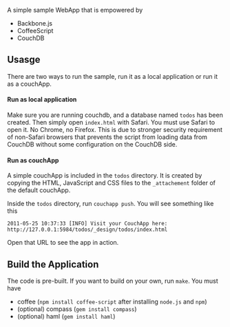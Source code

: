 A simple sample WebApp that is empowered by

- Backbone.js
- CoffeeScript
- CouchDB

## Usasge

There are two ways to run the sample, run it as a local application or run it as a couchApp.

#### Run as local application

Make sure you are running couchdb, and a database named `todos` has
been created. Then simply open `index.html` with Safari. You must use Safari to
open it. No Chrome, no Firefox. This is due to stronger security requirement of
non-Safari browsers that prevents the script from loading data from CouchDB
without some configuration on the CouchDB side.

#### Run as couchApp

A simple couchApp is included in the `todos` directory. It is created by
copying the HTML, JavaScript and CSS files to the `_attachement` folder of the
default couchApp.

Inside the `todos` directory, run `couchapp push`. You will see something like
this

	2011-05-25 10:37:33 [INFO] Visit your CouchApp here:
	http://127.0.0.1:5984/todos/_design/todos/index.html

Open that URL to see the app in action.

## Build the Application 

The code is pre-built. If you want to build on your own, run `make`. You must
have

- coffee (`npm install coffee-script` after installing `node.js` and `npm`)
- (optional) compass (`gem install compass`)
- (optional) haml (`gem install haml`)
